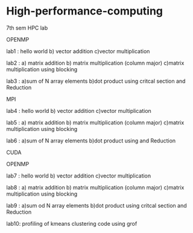 # High-performance-computing
7th sem HPC lab

OPENMP 

lab1 : hello world b) vector addition c)vector multiplication

lab2 : a) matrix addition b) matrix multiplication (column major) c)matrix multiplication using blocking

lab3 : a)sum of N array elements b)dot product using critcal section and Reduction

MPI

lab4 : hello world b) vector addition c)vector multiplication

lab5 : a) matrix addition b) matrix multiplication (column major) c)matrix multiplication using blocking

lab6 : a)sum of N array elements b)dot product using  and Reduction

CUDA

OPENMP 

lab7 : hello world b) vector addition c)vector multiplication

lab8 : a) matrix addition b) matrix multiplication (column major) c)matrix multiplication using blocking

lab9 : a)sum od N array elements b)dot product using critcal section and Reduction

lab10: profiling of kmeans clustering code using grof

